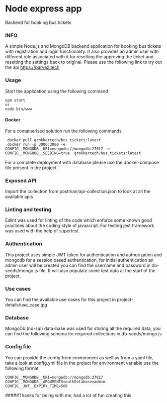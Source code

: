 # Node express app
Backend for booking bus tickets

### INFO
A simple Node.js and MongoDB backend application for booking bus tickets with registration and login functionality. It also provides an admin user with different role associated with it for resetting the approving the ticket and resetting the settings back to original. Please use the following link to try out the api https://parvez.tech

### Usage
Start the application using the following command
    
    npm start 
    or    
    node bin/www
#### Docker
For a containerised solution run the following commands
     
     docker pull grokkertech/bus_tickets:latest
     docker run -p 3000:3000 -e CONFIG__MONGODB__URI=mongodb://mongodb:27017 -e CONFIG__MONGODB__SEEDING=true  grokkertech/bus_tickets:latest
     
For a complete deployment with database please use the docker-compose file present in the project

### Exposed API
Import the collection from postman/api-collection.json to look at all the available apis

### Linting and testing
Eslint was used for linting of the code which enforce some known good practices about the coding style of javascript. For testing jest framework was used with the help of supertest.

### Authentication
This project uses simple JWT token for authentication and authorization and mongodb for a session based authentication, for initial authentication an admin user will be created you can find the username and password in db-seeds/mongo.js file. It will also populate some test data at the start of the project.

### Use cases
You can find the available use cases for this project in project-details/use_case.jpg

### Database
MongoDb (no-sql) data-base was used for storing all the required data, you can find the following schema for required collections in db-seeds/mongo.js

### Config file
You can provide the config from environment as well as from a yaml file, take a look at config.yml file in the project for environment variable use the following format

    CONFIG__MONGODB__URI=mongodb://mongodb:27017
    CONFIG__MONGODB__ARGUMENTS=authDatabase=admin
    CONFIG__JWT__EXPIRY_TIME=500
    

#####Thanks for being with me, had a lot of fun creating this 
